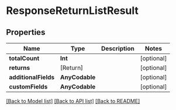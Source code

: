 # ResponseReturnListResult

## Properties
Name | Type | Description | Notes
------------ | ------------- | ------------- | -------------
**totalCount** | **Int** |  | [optional] 
**returns** | [Return] |  | [optional] 
**additionalFields** | **AnyCodable** |  | [optional] 
**customFields** | **AnyCodable** |  | [optional] 

[[Back to Model list]](../README.md#documentation-for-models) [[Back to API list]](../README.md#documentation-for-api-endpoints) [[Back to README]](../README.md)


